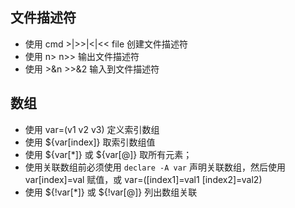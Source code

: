 ## 文件描述符
- 使用 cmd >|>>|<|<< file 创建文件描述符
- 使用 n> n>> 输出文件描述符
- 使用 >&n >>&2 输入到文件描述符

## 数组
- 使用 var=(v1 v2 v3) 定义索引数组
- 使用 ${var[index]} 取索引数组值
- 使用 ${var[*]} 或 ${var[@]} 取所有元素；
- 使用关联数组前必须使用 `declare -A var` 声明关联数组，然后使用 var[index]=val 赋值，或 var=([index1]=val1 [index2]=val2)
- 使用 ${!var[*]} 或 ${!var[@]} 列出数组关联